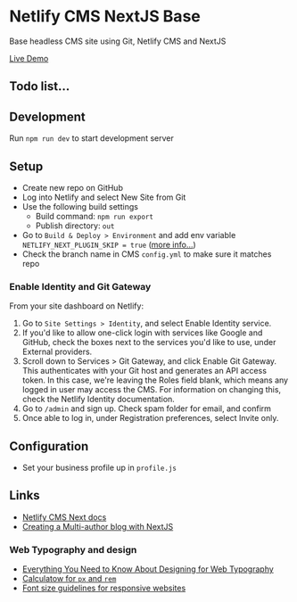 # Netlify CMS NextJS Base

Base headless CMS site using Git, Netlify CMS and NextJS

[Live Demo](https://netlify-cms-next-base.netlify.app/)

## Todo list...

## Development

Run `npm run dev` to start development server

## Setup

- Create new repo on GitHub
- Log into Netlify and select New Site from Git
- Use the following build settings
  - Build command: `npm run export`
  - Publish directory: `out`
- Go to `Build & Deploy > Environment` and add env variable `NETLIFY_NEXT_PLUGIN_SKIP = true` ([more info...](https://stackoverflow.com/questions/72724257/i-cannot-deploy-next-js-to-netlify-deploy-failed-because-of-a-mistake-in-netli))
- Check the branch name in CMS `config.yml` to make sure it matches repo

### Enable Identity and Git Gateway
From your site dashboard on Netlify:

1. Go to `Site Settings > Identity`, and select Enable Identity service.
1. If you'd like to allow one-click login with services like Google and GitHub, check the boxes next to the services you'd like to use, under External providers.
1. Scroll down to Services > Git Gateway, and click Enable Git Gateway. This authenticates with your Git host and generates an API access token. In this case, we're leaving the Roles field blank, which means any logged in user may access the CMS. For information on changing this, check the Netlify Identity documentation.
1. Go to `/admin` and sign up. Check spam folder for email, and confirm
1. Once able to log in, under Registration preferences, select Invite only.

## Configuration

- Set your business profile up in `profile.js`

## Links

- [Netlify CMS Next docs](https://www.netlifycms.org/docs/nextjs/)
- [Creating a Multi-author blog with NextJS](https://www.smashingmagazine.com/2021/06/creating-multi-author-blog-nextjs/)

### Web Typography and design
- [Everything You Need to Know About Designing for Web Typography](https://medium.com/swlh/everything-you-need-to-know-about-designing-for-web-typography-69cec6ca8230)
- [Calculatow for `px` and `rem`](https://type-scale.com/)
- [Font size guidelines for responsive websites](https://www.editorx.com/shaping-design/article/font-size)